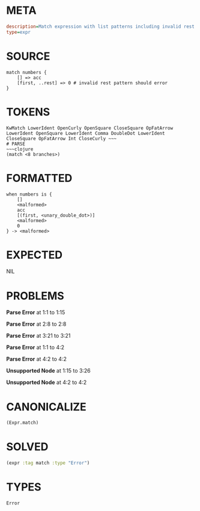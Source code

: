 # META
~~~ini
description=Match expression with list patterns including invalid rest pattern
type=expr
~~~
# SOURCE
~~~roc
match numbers {
    [] => acc
    [first, ..rest] => 0 # invalid rest pattern should error
}
~~~
# TOKENS
~~~text
KwMatch LowerIdent OpenCurly OpenSquare CloseSquare OpFatArrow LowerIdent OpenSquare LowerIdent Comma DoubleDot LowerIdent CloseSquare OpFatArrow Int CloseCurly ~~~
# PARSE
~~~clojure
(match <8 branches>)
~~~
# FORMATTED
~~~roc
when numbers is {
	[]
	<malformed>
	acc
	[(first, <unary_double_dot>)]
	<malformed>
	0
} -> <malformed>
~~~
# EXPECTED
NIL
# PROBLEMS
**Parse Error**
at 1:1 to 1:15

**Parse Error**
at 2:8 to 2:8

**Parse Error**
at 3:21 to 3:21

**Parse Error**
at 1:1 to 4:2

**Parse Error**
at 4:2 to 4:2

**Unsupported Node**
at 1:15 to 3:26

**Unsupported Node**
at 4:2 to 4:2

# CANONICALIZE
~~~clojure
(Expr.match)
~~~
# SOLVED
~~~clojure
(expr :tag match :type "Error")
~~~
# TYPES
~~~roc
Error
~~~

